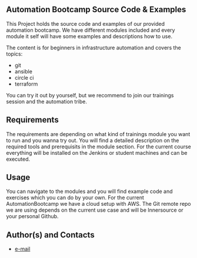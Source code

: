 

## Automation Bootcamp Source Code & Examples 

This Project holds the source code and examples of our provided automation bootcamp. We have different modules included and every module it self will have some examples and descriptions how to use. 

The content is for beginners in infrastructure automation and covers the topics:
- git
- ansible
- circle ci 
- terraform

You can try it out by yourself, but we recommend to join our trainings session and the automation tribe.

## Requirements

The requirements are depending on what kind of trainings module you want to run and you wanna try out. You will find a detailed description on the required tools and prerequisits in the module section. For the current course everything will be installed on the Jenkins or student machines and can be executed. 

## Usage
You can navigate to the modules and you will find example code and exercises which you can do by your own. For the current AutomationBootcamp we have a cloud setup with AWS. The Git remote repo we are using depends on the current use case and will be Innersource or your personal Github. 


## Author(s) and Contacts

- [e-mail](mailto:automation-bootcamp-asg@accenture.com)




